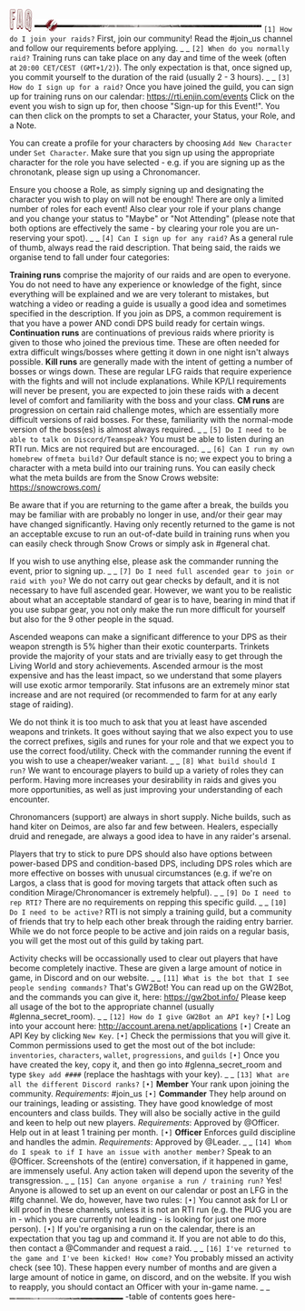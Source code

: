 ![header-faq](../graphics/headers/header-faq.png)
![separator-big](../graphics/separators/separator-big.png)
`[1] How do I join your raids?`
First, join our community! Read the #join_us channel and follow our requirements before applying.
_ _
`[2] When do you normally raid?`
Training runs can take place on any day and time of the week (often at `20:00 CET/CEST (GMT+1/2)`). The only expectation is that, once signed up, you commit yourself to the duration of the raid (usually 2 - 3 hours).
_ _
`[3] How do I sign up for a raid?`
Once you have joined the guild, you can sign up for training runs on our calendar: <https://rti.enjin.com/events>
Click on the event you wish to sign up for, then choose "Sign-up for this Event!". You can then click on the prompts to set a Character, your Status, your Role, and a Note.

You can create a profile for your characters by choosing `Add New Character` under `Set Character`. Make sure that you sign up using the appropriate character for the role you have selected - e.g. if you are signing up as the chronotank, please sign up using a Chronomancer.

Ensure you choose a Role, as simply signing up and designating the character you wish to play on will not be enough! There are only a limited number of roles for each event! Also clear your role if your plans change and you change your status to "Maybe" or "Not Attending" (please note that both options are effectively the same - by clearing your role you are un-reserving your spot).
_ _
`[4] Can I sign up for any raid?`
As a general rule of thumb, always read the raid description. That being said, the raids we organise tend to fall under four categories:

**Training runs** comprise the majority of our raids and are open to everyone. You do not need to have any experience or knowledge of the fight, since everything will be explained and we are very tolerant to mistakes, but watching a video or reading a guide is usually a good idea and sometimes specified in the description. If you join as DPS, a common requirement is that you have a power AND condi DPS build ready for certain wings.
**Continuation runs** are continuations of previous raids where priority is given to those who joined the previous time. These are often needed for extra difficult wings/bosses where getting it down in one night isn't always possible.
**Kill runs** are generally made with the intent of getting a number of bosses or wings down. These are regular LFG raids that require experience with the fights and will not include explanations. While KP/LI requirements will never be present, you are expected to join these raids with a decent level of comfort and familiarity with the boss and your class.
**CM runs** are progression on certain raid challenge motes, which are essentially more difficult versions of raid bosses. For these, familiarity with the normal-mode version of the boss(es) is almost always required.
_ _
`[5] Do I need to be able to talk on Discord/Teamspeak?`
You must be able to listen during an RTI run. Mics are not required but are encouraged.
_ _
`[6] Can I run my own homebrew offmeta build?`
Our default stance is no; we expect you to bring a character with a meta build into our training runs. You can easily check what the meta builds are from the Snow Crows website: <https://snowcrows.com/>

Be aware that if you are returning to the game after a break, the builds you may be familiar with are probably no longer in use, and/or their gear may have changed significantly. Having only recently returned to the game is not an acceptable excuse to run an out-of-date build in training runs when you can easily check through Snow Crows or simply ask in #general chat.

If you wish to use anything else, please ask the commander running the event, prior to signing up.
_ _
`[7] Do I need full ascended gear to join or raid with you?`
We do not carry out gear checks by default, and it is not necessary to have full ascended gear. However, we want you to be realistic about what an acceptable standard of gear is to have, bearing in mind that if you use subpar gear, you not only make the run more difficult for yourself but also for the 9 other people in the squad.

Ascended weapons can make a significant difference to your DPS as their weapon strength is 5% higher than their exotic counterparts. Trinkets provide the majority of your stats and are trivially easy to get through the Living World and story achievements. Ascended armour is the most expensive and has the least impact, so we understand that some players will use exotic armor temporarily. Stat infusons are an extremely minor stat increase and are not required (or recommended to farm for at any early stage of raiding).

We do not think it is too much to ask that you at least have ascended weapons and trinkets. It goes without saying that we also expect you to use the correct prefixes, sigils and runes for your role and that we expect you to use the correct food/utility. Check with the commander running the event if you wish to use a cheaper/weaker variant.
_ _
`[8] What build should I run?`
We want to encourage players to build up a variety of roles they can perform. Having more increases your desirability in raids and gives you more opportunities, as well as just improving your understanding of each encounter.

Chronomancers (support) are always in short supply. Niche builds, such as hand kiter on Deimos, are also far and few between. Healers, especially druid and renegade, are always a good idea to have in any raider's arsenal.

Players that try to stick to pure DPS should also have options between power-based DPS and condition-based DPS, including DPS roles which are more effective on bosses with unusual circumstances (e.g. if we're on Largos, a class that is good for moving targets that attack often such as condition Mirage/Chronomancer is extremely helpful).
_ _
`[9] Do I need to rep RTI?`
There are no requirements on repping this specific guild.
_ _
`[10] Do I need to be active?`
RTI is not simply a training guild, but a community of friends that try to help each other break through the raiding entry barrier. While we do not force people to be active and join raids on a regular basis, you will get the most out of this guild by taking part.

Activity checks will be occassionally used to clear out players that have become completely inactive. These are given a large amount of notice in game, in Discord and on our website.
_ _
`[11] What is the bot that I see people sending commands?`
That's GW2Bot! You can read up on the GW2Bot, and the commands you can give it, here: <https://gw2bot.info/>
Please keep all usage of the bot to the appropriate channel (usually #glenna_secret_room).
_ _
`[12] How do I give GW2Bot an API key?`
`[•]` Log into your account here: <http://account.arena.net/applications>
`[•]` Create an API Key by clicking `New Key`.
`[•]` Check the permissions that you will give it. Common permissions used to get the most out of the bot include: `inventories`, `characters`, `wallet`, `progressions`, and `guilds`
`[•]` Once you have created the key, copy it, and then go into #glenna_secret_room and type `$key add ####` (replace the hashtags with your key).
_ _
`[13] What are all the different Discord ranks?`
`[•]` **Member**
Your rank upon joining the community.
_Requirements_: #join_us 
`[•]` **Commander**
They help around on our trainings, leading or assisting. They have good knowledge of most encounters and class builds. They will also be socially active in the guild and keen to help out new players. 
_Requirements_: Approved by @Officer. Help out in at least 1 training per month.
`[•]` **Officer**
Enforces guild discipline and handles the admin.
_Requirements_: Approved by @Leader.
_ _
`[14] Whom do I speak to if I have an issue with another member?`
Speak to an @Officer. Screenshots of the (entire) conversation, if it happened in game, are immensely useful. Any action taken will depend upon the severity of the transgression.
_ _
`[15] Can anyone organise a run / training run?`
Yes! Anyone is allowed to set up an event on our calendar or post an LFG in the #lfg channel. We do, however, have two rules:
`[•]` You cannot ask for LI or kill proof in these channels, unless it is not an RTI run (e.g. the PUG you are in - which you are currently not leading - is looking for just one more person).
`[•]` If you're organising a run on the calendar, there is an expectation that you tag up and command it. If you are not able to do this, then contact a @Commander and request a raid.
_ _
`[16] I've returned to the game and I've been kicked! How come?`
You probably missed an activity check (see 10). These happen every number of months and are given a large amount of notice in game, on discord, and on the website. If you wish to reapply, you should contact an Officer with your in-game name.
_ _
![separator-small](../graphics/separators/separator-small.png)
-table of contents goes here-

